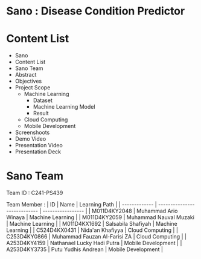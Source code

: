 # Sano : Disease Condition Predictor

# Content List
- Sano
- Content List
- Sano Team
- Abstract
- Objectives
- Project Scope
  - Machine Learning
    - Dataset
    - Machine Learning Model
    - Result
  - Cloud Computing
  - Mobile Development
- Screenshoots
- Demo Video
- Presentation Video
- Presentation Deck

# Sano Team
Team ID : C241-PS439

Team Member :
| ID            | Name                         | Learning Path     |
| ------------- | ---------------------------- | ----------------- |
| M011D4KY2048  | Muhammad Ario Winaya         | Machine Learning |
| M011D4KY2059  | Muhammad Nauval Muzaki       | Machine Learning |
| M011D4KX1692  | Salsabila Shafiyah           | Machine Learning |
| C524D4KX0431  | Nida'an Khafiyya             | Cloud Computing |
| C253D4KY0866  | Muhammad Fauzan Al-Farisi ZA | Cloud Computing |
| A253D4KY4159  | Nathanael Lucky Hadi Putra   | Mobile Development |
| A253D4KY3735  | Putu Yudhis Andrean          | Mobile Development |





